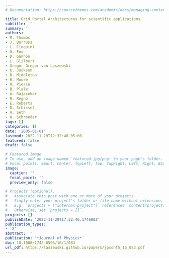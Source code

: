 ```yaml
---
# Documentation: https://sourcethemes.com/academic/docs/managing-content/

title: Grid Portal Architectures for scientific applications
subtitle: ''
summary: ''
authors:
- M. Thomas
- J. Burruss
- L. Cinquini
- G. Fox
- D. Gannon
- L. Glilbert
- Gregor Gregor von Laszewski
- K. Jackson
- D. Middleton
- R. Moore
- M. Pierce
- B. Plale
- A. Rajasekar
- R. Regno
- E. Roberts
- D. Schissel
- A. Seth
- W. Schroeder
tags: []
categories: []
date: '2005-01-01'
lastmod: 2022-11-29T12:32:46-05:00
featured: false
draft: false

# Featured image
# To use, add an image named `featured.jpg/png` to your page's folder.
# Focal points: Smart, Center, TopLeft, Top, TopRight, Left, Right, BottomLeft, Bottom, BottomRight.
image:
  caption: ''
  focal_point: ''
  preview_only: false

# Projects (optional).
#   Associate this post with one or more of your projects.
#   Simply enter your project's folder or file name without extension.
#   E.g. `projects = ["internal-project"]` references `content/project/deep-learning/index.md`.
#   Otherwise, set `projects = []`.
projects: []
publishDate: '2022-11-29T17:32:46.174600Z'
publication_types:
- '2'
abstract: ''
publication: '*Journal of Physics*'
doi: 10.1088/1742-6596/16/1/083
url_pdf: https://laszewski.github.io/papers/jpconf5_16_083.pdf
---
```


